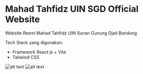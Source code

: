 # Mahad Tahfidz UIN SGD Official Website

Website Resmi Mahad Tahfidz UIN Sunan Gunung Djati Bandung

Tech Stack yang digunakan:

- Framework React js + Vite
- Tailwind CSS

![alt text]('/public/mobile.png')
![alt text](<'/public/mobile(1).png'>)
